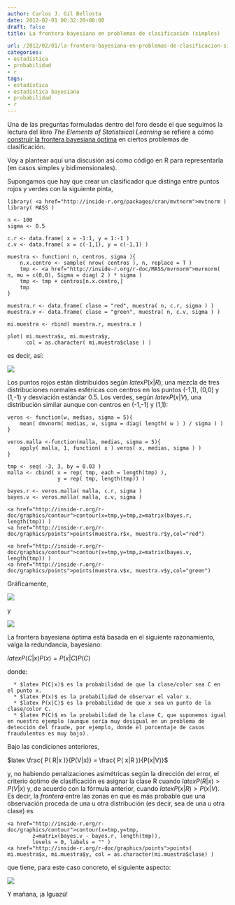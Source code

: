 ```yaml
---
author: Carlos J. Gil Bellosta
date: 2012-02-01 00:32:20+00:00
draft: false
title: La frontera bayesiana en problemas de clasificación (simples)

url: /2012/02/01/la-frontera-bayesiana-en-problemas-de-clasificacion-simples/
categories:
- estadística
- probabilidad
- r
tags:
- estadística
- estadística bayesiana
- probabilidad
- r
---
```


Una de las preguntas formuladas dentro del foro desde el que seguimos la lectura del libro _The Elements of Statistsical Learning_ se refiere a cómo [construir la frontera bayesiana óptima](http://esl.ubidata.org/preguntas/18/optimal-bayes-decision-boundary) en ciertos problemas de clasificación.

Voy a plantear aquí una discusión así como código en R para representarla (en casos simples y bidimensionales).

Supongamos que hay que crear un clasificador que distinga entre puntos rojos y verdes con la siguiente pinta,








    library( <a href="http://inside-r.org/packages/cran/mvtnorm">mvtnorm )
    library( MASS )

    n <- 100
    sigma <- 0.5

    c.r <- data.frame( x = -1:1, y = 1:-1 )
    c.v <- data.frame( x = c(-1,1), y = c(-1,1) )

    muestra <- function( n, centros, sigma ){
    	n.x.centro <- sample( nrow( centros ), n, replace = T )
    	tmp <- <a href="http://inside-r.org/r-doc/MASS/mvrnorm">mvrnorm( n, mu = c(0,0), Sigma = diag( 2 ) * sigma )
    	tmp <- tmp + centros[n.x.centro,]
    	tmp
    }

    muestra.r <- data.frame( clase = "red", muestra( n, c.r, sigma ) )
    muestra.v <- data.frame( clase = "green", muestra( n, c.v, sigma ) )

    mi.muestra <- rbind( muestra.r, muestra.v )

    plot( mi.muestra$x, mi.muestra$y,
          col = as.character( mi.muestra$clase ) )








es decir, así:


[![](/wp-uploads/2012/02/datos_clasificacion.png)
](/wp-uploads/2012/02/datos_clasificacion.png)


Los puntos rojos están distribuidos según $latex P(x|R)$, una mezcla de tres distribuciones normales esféricas con centros en los puntos (-1,1), (0,0) y (1,-1) y desviación estándar 0.5. Los verdes, según $latex P(x|V)$, una distribución similar aunque con centros en (-1,-1) y (1,1):








    veros <- function(w, medias, sigma = 5){
    	mean( dmvnorm( medias, w, sigma = diag( length( w ) ) / sigma ) )
    }

    veros.malla <-function(malla, medias, sigma = 5){
    	apply( malla, 1, function( x ) veros( x, medias, sigma ) )
    }

    tmp <- seq( -3, 3, by = 0.03 )
    malla <- cbind( x = rep( tmp, each = length(tmp) ),
                    y = rep( tmp, length(tmp)) )

    bayes.r <- veros.malla( malla, c.r, sigma )
    bayes.v <- veros.malla( malla, c.v, sigma )

    <a href="http://inside-r.org/r-doc/graphics/contour">contour(x=tmp,y=tmp,z=matrix(bayes.r, length(tmp)) )
    <a href="http://inside-r.org/r-doc/graphics/points">points(muestra.r$x, muestra.r$y,col="red")

    <a href="http://inside-r.org/r-doc/graphics/contour">contour(x=tmp,y=tmp,z=matrix(bayes.v, length(tmp)) )
    <a href="http://inside-r.org/r-doc/graphics/points">points(muestra.v$x, muestra.v$y,col="green")








Gráficamente,


[![](/wp-uploads/2012/02/rojos.png)
](/wp-uploads/2012/02/rojos.png)


y


[![](/wp-uploads/2012/02/verdes.png)
](/wp-uploads/2012/02/verdes.png)


La frontera bayesiana óptima está basada en el siguiente razonamiento, valga la redundancia, bayesiano:


$latex P( C|x ) P(x) = P( x | C ) P(C)$


donde:



	  * $latex P(C|x)$ es la probabilidad de que la clase/color sea C en el punto x.
	  * $latex P(x)$ es la probabilidad de observar el valor x.
	  * $latex P(x|C)$ es la probabilidad de que x sea un punto de la clase/color C.
	  * $latex P(C)$ es la probabilidad de la clase C, que suponemos igual en nuestro ejemplo (aunque sería muy desigual en un problema de detección del fraude, por ejemplo, donde el porcentaje de casos fraudulentos es muy bajo).

Bajo las condiciones anteriores,


$latex \frac{ P( R|x )}{P(V|x)} = \frac{ P( x|R )}{P(x|V)}$


y, no habiendo penalizaciones asimétricas según la dirección del error, el criterio óptimo de clasificación es asignar la clase R cuando $latex P( R|x ) > P(V|x)$ y, de acuerdo con la fórmula anterior, cuando $latex P( x|R ) > P( x|V )$. Es decir, la _frontera_ entre las zonas en que es más probable que una observación proceda de una u otra distribución (es decir, sea de una u otra clase) es








    <a href="http://inside-r.org/r-doc/graphics/contour">contour(x=tmp,y=tmp,
            z=matrix(bayes.v - bayes.r, length(tmp)),
            levels = 0, labels = "" )
    <a href="http://inside-r.org/r-doc/graphics/points">points( mi.muestra$x, mi.muestra$y, col = as.character(mi.muestra$clase) )








que tiene, para este caso concreto, el siguiente aspecto:


[![](/wp-uploads/2012/02/frontera_bayesiana.png)
](/wp-uploads/2012/02/frontera_bayesiana.png)



Y mañana, ¡a Iguazú!
